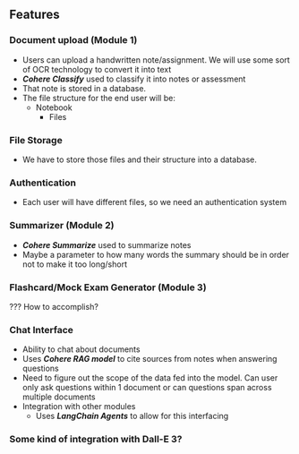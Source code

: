 ## Features

### Document upload (Module 1)
- Users can upload a handwritten note/assignment. We will use some sort of OCR technology to convert it into text
- ***Cohere Classify*** used to classify it into notes or assessment
- That note is stored in a database. 
- The file structure for the end user will be:
  - Notebook
	  - Files

### File Storage
- We have to store those files and their structure into a database.

### Authentication
- Each user will have different files, so we need an authentication system

### Summarizer (Module 2)
- ***Cohere Summarize*** used to summarize notes
- Maybe a parameter to how many words the summary should be in order not to make it too long/short

### Flashcard/Mock Exam Generator (Module 3)
??? How to accomplish?

### Chat Interface
- Ability to chat about documents
- Uses ***Cohere RAG model*** to cite sources from notes when answering questions
- Need to figure out the scope of the data fed into the model. Can user only ask questions within 1 document or can questions span across multiple documents
- Integration with other modules
	- Uses ***LangChain Agents*** to allow for this interfacing

### Some kind of integration with Dall-E 3?

